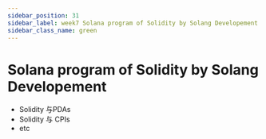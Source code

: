 ```yaml
---
sidebar_position: 31
sidebar_label: week7 Solana program of Solidity by Solang Developement
sidebar_class_name: green
---
```


# Solana program of Solidity by Solang Developement

- Solidity 与PDAs
- Solidity 与 CPIs
- etc
